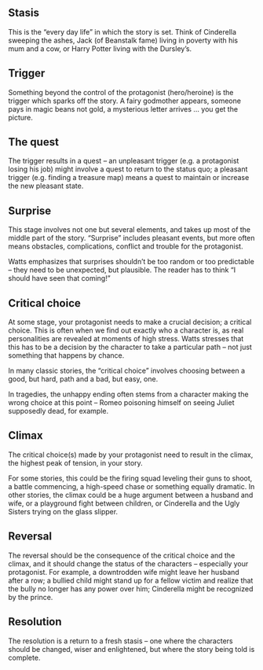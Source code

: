 ## Stasis

This is the “every day life” in which the story is set. Think of Cinderella sweeping the ashes, Jack (of Beanstalk fame) living in poverty with his mum and a cow, or Harry Potter living with the Dursley’s.

## Trigger

Something beyond the control of the protagonist (hero/heroine) is the trigger which sparks off the story. A fairy godmother appears, someone pays in magic beans not gold, a mysterious letter arrives … you get the picture.

## The quest

The trigger results in a quest – an unpleasant trigger (e.g. a protagonist losing his job) might involve a quest to return to the status quo; a pleasant trigger (e.g. finding a treasure map) means a quest to maintain or increase the new pleasant state.

## Surprise

This stage involves not one but several elements, and takes up most of the middle part of the story. “Surprise” includes pleasant events, but more often means obstacles, complications, conflict and trouble for the protagonist.

Watts emphasizes that surprises shouldn’t be too random or too predictable – they need to be unexpected, but plausible. The reader has to think “I should have seen that coming!”

## Critical choice

At some stage, your protagonist needs to make a crucial decision; a critical choice. This is often when we find out exactly who a character is, as real personalities are revealed at moments of high stress. Watts stresses that this has to be a decision by the character to take a particular path – not just something that happens by chance.

In many classic stories, the “critical choice” involves choosing between a good, but hard, path and a bad, but easy, one.

In tragedies, the unhappy ending often stems from a character making the wrong choice at this point – Romeo poisoning himself on seeing Juliet supposedly dead, for example.

## Climax

The critical choice(s) made by your protagonist need to result in the climax, the highest peak of tension, in your story.

For some stories, this could be the firing squad leveling their guns to shoot, a battle commencing, a high-speed chase or something equally dramatic. In other stories, the climax could be a huge argument between a husband and wife, or a playground fight between children, or Cinderella and the Ugly Sisters trying on the glass slipper.

## Reversal

The reversal should be the consequence of the critical choice and the climax, and it should change the status of the characters – especially your protagonist. For example, a downtrodden wife might leave her husband after a row; a bullied child might stand up for a fellow victim and realize that the bully no longer has any power over him; Cinderella might be recognized by the prince.

## Resolution

The resolution is a return to a fresh stasis – one where the characters should be changed, wiser and enlightened, but where the story being told is complete.
